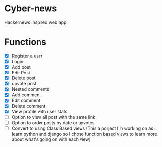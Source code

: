 # Cyber-news
Hackernews inspired web app.

# Functions

- [x] Register a user
- [x] Login
- [x] Add post
- [x] Edit Post
- [x] Delete post
- [x] upvote post
- [x] Nested comments
- [x] Add comment
- [x] Edit comment
- [x] Delete comment
- [x] View profile with user stats
- [ ] Option to view all post with the same link
- [ ] Option to order posts by date or upvotes
- [ ] Convert to using Class Based views (This a porject I'm working on as I learn python and django so I chose function based views to learn more about what's going on with each view) 
